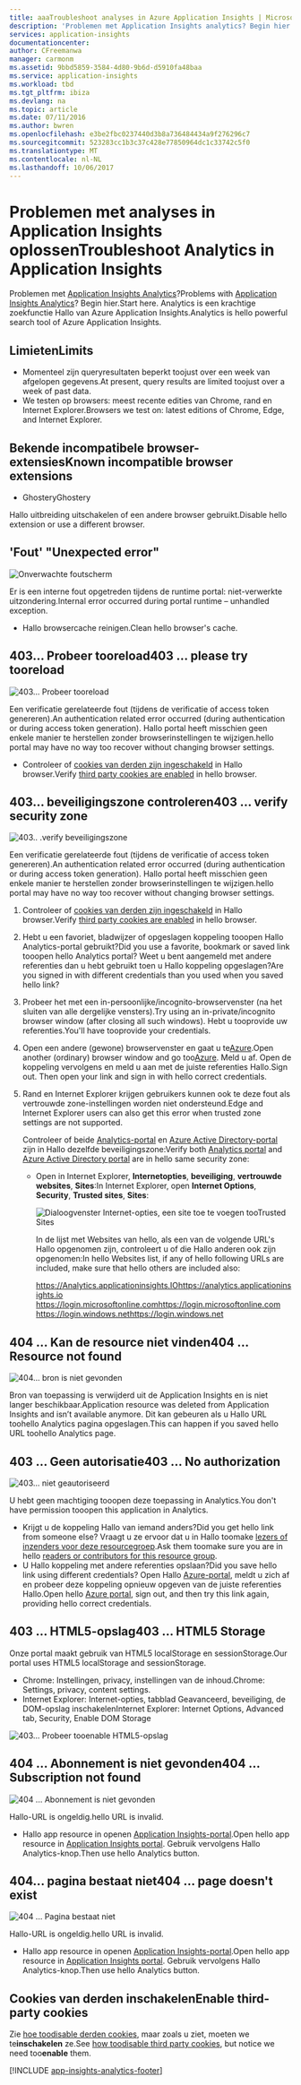 ```yaml
---
title: aaaTroubleshoot analyses in Azure Application Insights | Microsoft Docs
description: 'Problemen met Application Insights analytics? Begin hier. '
services: application-insights
documentationcenter: 
author: CFreemanwa
manager: carmonm
ms.assetid: 9bbd5859-3584-4d80-9b6d-d5910fa48baa
ms.service: application-insights
ms.workload: tbd
ms.tgt_pltfrm: ibiza
ms.devlang: na
ms.topic: article
ms.date: 07/11/2016
ms.author: bwren
ms.openlocfilehash: e3be2fbc0237440d3b8a736484434a9f276296c7
ms.sourcegitcommit: 523283cc1b3c37c428e77850964dc1c33742c5f0
ms.translationtype: MT
ms.contentlocale: nl-NL
ms.lasthandoff: 10/06/2017
---
```

# <a name="troubleshoot-analytics-in-application-insights"></a><span data-ttu-id="12156-104">Problemen met analyses in Application Insights oplossen</span><span class="sxs-lookup"><span data-stu-id="12156-104">Troubleshoot Analytics in Application Insights</span></span>
<span data-ttu-id="12156-105">Problemen met [Application Insights Analytics](app-insights-analytics.md)?</span><span class="sxs-lookup"><span data-stu-id="12156-105">Problems with [Application Insights Analytics](app-insights-analytics.md)?</span></span> <span data-ttu-id="12156-106">Begin hier.</span><span class="sxs-lookup"><span data-stu-id="12156-106">Start here.</span></span> <span data-ttu-id="12156-107">Analytics is een krachtige zoekfunctie Hallo van Azure Application Insights.</span><span class="sxs-lookup"><span data-stu-id="12156-107">Analytics is hello powerful search tool of Azure Application Insights.</span></span>

## <a name="limits"></a><span data-ttu-id="12156-108">Limieten</span><span class="sxs-lookup"><span data-stu-id="12156-108">Limits</span></span>
* <span data-ttu-id="12156-109">Momenteel zijn queryresultaten beperkt toojust over een week van afgelopen gegevens.</span><span class="sxs-lookup"><span data-stu-id="12156-109">At present, query results are limited toojust over a week of past data.</span></span>
* <span data-ttu-id="12156-110">We testen op browsers: meest recente edities van Chrome, rand en Internet Explorer.</span><span class="sxs-lookup"><span data-stu-id="12156-110">Browsers we test on: latest editions of Chrome, Edge, and Internet Explorer.</span></span>

## <a name="known-incompatible-browser-extensions"></a><span data-ttu-id="12156-111">Bekende incompatibele browser-extensies</span><span class="sxs-lookup"><span data-stu-id="12156-111">Known incompatible browser extensions</span></span>
* <span data-ttu-id="12156-112">Ghostery</span><span class="sxs-lookup"><span data-stu-id="12156-112">Ghostery</span></span>

<span data-ttu-id="12156-113">Hallo uitbreiding uitschakelen of een andere browser gebruikt.</span><span class="sxs-lookup"><span data-stu-id="12156-113">Disable hello extension or use a different browser.</span></span>

## <span data-ttu-id="12156-114"><a name="e-a"></a>'Fout'</span><span class="sxs-lookup"><span data-stu-id="12156-114"><a name="e-a"></a> "Unexpected error"</span></span>
![Onverwachte foutscherm](./media/app-insights-analytics-troubleshooting/010.png)

<span data-ttu-id="12156-116">Er is een interne fout opgetreden tijdens de runtime portal: niet-verwerkte uitzondering.</span><span class="sxs-lookup"><span data-stu-id="12156-116">Internal error occurred during portal runtime – unhandled exception.</span></span>

* <span data-ttu-id="12156-117">Hallo browsercache reinigen.</span><span class="sxs-lookup"><span data-stu-id="12156-117">Clean hello browser's cache.</span></span> 

## <span data-ttu-id="12156-118"><a name="e-b"></a>403... Probeer tooreload</span><span class="sxs-lookup"><span data-stu-id="12156-118"><a name="e-b"></a>403 ... please try tooreload</span></span>
![403... Probeer tooreload](./media/app-insights-analytics-troubleshooting/020.png)

<span data-ttu-id="12156-120">Een verificatie gerelateerde fout (tijdens de verificatie of access token genereren).</span><span class="sxs-lookup"><span data-stu-id="12156-120">An authentication related error occurred (during authentication or during access token generation).</span></span> <span data-ttu-id="12156-121">Hallo portal heeft misschien geen enkele manier te herstellen zonder browserinstellingen te wijzigen.</span><span class="sxs-lookup"><span data-stu-id="12156-121">hello portal may have no way too recover without changing browser settings.</span></span>

* <span data-ttu-id="12156-122">Controleer of [cookies van derden zijn ingeschakeld](#cookies) in Hallo browser.</span><span class="sxs-lookup"><span data-stu-id="12156-122">Verify [third party cookies are enabled](#cookies) in hello browser.</span></span> 

## <span data-ttu-id="12156-123"><a name="authentication"></a>403... beveiligingszone controleren</span><span class="sxs-lookup"><span data-stu-id="12156-123"><a name="authentication"></a>403 ... verify security zone</span></span>
![403.. .verify beveiligingszone](./media/app-insights-analytics-troubleshooting/030.png)

<span data-ttu-id="12156-125">Een verificatie gerelateerde fout (tijdens de verificatie of access token genereren).</span><span class="sxs-lookup"><span data-stu-id="12156-125">An authentication related error occurred (during authentication or during access token generation).</span></span> <span data-ttu-id="12156-126">Hallo portal heeft misschien geen enkele manier te herstellen zonder browserinstellingen te wijzigen.</span><span class="sxs-lookup"><span data-stu-id="12156-126">hello portal may have no way too recover without changing browser settings.</span></span>

1. <span data-ttu-id="12156-127">Controleer of [cookies van derden zijn ingeschakeld](#cookies) in Hallo browser.</span><span class="sxs-lookup"><span data-stu-id="12156-127">Verify [third party cookies are enabled](#cookies) in hello browser.</span></span> 
2. <span data-ttu-id="12156-128">Hebt u een favoriet, bladwijzer of opgeslagen koppeling tooopen Hallo Analytics-portal gebruikt?</span><span class="sxs-lookup"><span data-stu-id="12156-128">Did you use a favorite, bookmark or saved link tooopen hello Analytics portal?</span></span> <span data-ttu-id="12156-129">Weet u bent aangemeld met andere referenties dan u hebt gebruikt toen u Hallo koppeling opgeslagen?</span><span class="sxs-lookup"><span data-stu-id="12156-129">Are you signed in with different credentials than you used when you saved hello link?</span></span>
3. <span data-ttu-id="12156-130">Probeer het met een in-persoonlijke/incognito-browservenster (na het sluiten van alle dergelijke vensters).</span><span class="sxs-lookup"><span data-stu-id="12156-130">Try using an in-private/incognito browser window (after closing all such windows).</span></span> <span data-ttu-id="12156-131">Hebt u tooprovide uw referenties.</span><span class="sxs-lookup"><span data-stu-id="12156-131">You'll have tooprovide your credentials.</span></span> 
4. <span data-ttu-id="12156-132">Open een andere (gewone) browservenster en gaat u te[Azure](https://portal.azure.com).</span><span class="sxs-lookup"><span data-stu-id="12156-132">Open another (ordinary) browser window and go too[Azure](https://portal.azure.com).</span></span> <span data-ttu-id="12156-133">Meld u af. Open de koppeling vervolgens en meld u aan met de juiste referenties Hallo.</span><span class="sxs-lookup"><span data-stu-id="12156-133">Sign out. Then open your link and sign in with hello correct credentials.</span></span>
5. <span data-ttu-id="12156-134">Rand en Internet Explorer krijgen gebruikers kunnen ook te deze fout als vertrouwde zone-instellingen worden niet ondersteund.</span><span class="sxs-lookup"><span data-stu-id="12156-134">Edge and Internet Explorer users can also get this error when trusted zone settings are not supported.</span></span>
   
    <span data-ttu-id="12156-135">Controleer of beide [Analytics-portal](https://analytics.applicationinsights.io) en [Azure Active Directory-portal](https://portal.azure.com) zijn in Hallo dezelfde beveiligingszone:</span><span class="sxs-lookup"><span data-stu-id="12156-135">Verify both [Analytics portal](https://analytics.applicationinsights.io) and [Azure Active Directory portal](https://portal.azure.com) are in hello same security zone:</span></span>
   
   * <span data-ttu-id="12156-136">Open in Internet Explorer, **Internetopties**, **beveiliging**, **vertrouwde websites**, **Sites**:</span><span class="sxs-lookup"><span data-stu-id="12156-136">In Internet Explorer, open **Internet Options**, **Security**, **Trusted sites**, **Sites**:</span></span>
     
     ![Dialoogvenster Internet-opties, een site toe te voegen tooTrusted Sites](./media/app-insights-analytics-troubleshooting/033.png)
     
     <span data-ttu-id="12156-138">In de lijst met Websites van hello, als een van de volgende URL's Hallo opgenomen zijn, controleert u of die Hallo anderen ook zijn opgenomen:</span><span class="sxs-lookup"><span data-stu-id="12156-138">In hello Websites list, if any of hello following URLs are included, make sure that hello others are included also:</span></span>
     
     <span data-ttu-id="12156-139">https://Analytics.applicationinsights.IO</span><span class="sxs-lookup"><span data-stu-id="12156-139">https://analytics.applicationinsights.io</span></span><br/>
     <span data-ttu-id="12156-140">https://login.microsoftonline.com</span><span class="sxs-lookup"><span data-stu-id="12156-140">https://login.microsoftonline.com</span></span><br/>
     <span data-ttu-id="12156-141">https://login.windows.net</span><span class="sxs-lookup"><span data-stu-id="12156-141">https://login.windows.net</span></span>

## <span data-ttu-id="12156-142"><a name="e-d"></a>404 ... Kan de resource niet vinden</span><span class="sxs-lookup"><span data-stu-id="12156-142"><a name="e-d"></a>404 ... Resource not found</span></span>
![404... bron is niet gevonden](./media/app-insights-analytics-troubleshooting/040.png)

<span data-ttu-id="12156-144">Bron van toepassing is verwijderd uit de Application Insights en is niet langer beschikbaar.</span><span class="sxs-lookup"><span data-stu-id="12156-144">Application resource was deleted from Application Insights and isn’t available anymore.</span></span> <span data-ttu-id="12156-145">Dit kan gebeuren als u Hallo URL toohello Analytics pagina opgeslagen.</span><span class="sxs-lookup"><span data-stu-id="12156-145">This can happen if you saved hello URL toohello Analytics page.</span></span>

## <span data-ttu-id="12156-146"><a name="e-e"></a>403 ... Geen autorisatie</span><span class="sxs-lookup"><span data-stu-id="12156-146"><a name="e-e"></a>403 ... No authorization</span></span>
![403... niet geautoriseerd](./media/app-insights-analytics-troubleshooting/050.png)

<span data-ttu-id="12156-148">U hebt geen machtiging tooopen deze toepassing in Analytics.</span><span class="sxs-lookup"><span data-stu-id="12156-148">You don't have permission tooopen this application in Analytics.</span></span>

* <span data-ttu-id="12156-149">Krijgt u de koppeling Hallo van iemand anders?</span><span class="sxs-lookup"><span data-stu-id="12156-149">Did you get hello link from someone else?</span></span> <span data-ttu-id="12156-150">Vraagt u ze ervoor dat u in Hallo toomake [lezers of inzenders voor deze resourcegroep](app-insights-resources-roles-access-control.md).</span><span class="sxs-lookup"><span data-stu-id="12156-150">Ask them toomake sure you are in hello [readers or contributors for this resource group](app-insights-resources-roles-access-control.md).</span></span>
* <span data-ttu-id="12156-151">U Hallo koppeling met andere referenties opslaan?</span><span class="sxs-lookup"><span data-stu-id="12156-151">Did you save hello link using different credentials?</span></span> <span data-ttu-id="12156-152">Open Hallo [Azure-portal](https://portal.azure.com), meldt u zich af en probeer deze koppeling opnieuw opgeven van de juiste referenties Hallo.</span><span class="sxs-lookup"><span data-stu-id="12156-152">Open hello [Azure portal](https://portal.azure.com), sign out, and then try this link again, providing hello correct credentials.</span></span>

## <span data-ttu-id="12156-153"><a name="html-storage"></a>403 ... HTML5-opslag</span><span class="sxs-lookup"><span data-stu-id="12156-153"><a name="html-storage"></a>403 ... HTML5 Storage</span></span>
<span data-ttu-id="12156-154">Onze portal maakt gebruik van HTML5 localStorage en sessionStorage.</span><span class="sxs-lookup"><span data-stu-id="12156-154">Our portal uses HTML5 localStorage and sessionStorage.</span></span>

* <span data-ttu-id="12156-155">Chrome: Instellingen, privacy, instellingen van de inhoud.</span><span class="sxs-lookup"><span data-stu-id="12156-155">Chrome: Settings, privacy, content settings.</span></span>
* <span data-ttu-id="12156-156">Internet Explorer: Internet-opties, tabblad Geavanceerd, beveiliging, de DOM-opslag inschakelen</span><span class="sxs-lookup"><span data-stu-id="12156-156">Internet Explorer: Internet Options, Advanced tab, Security, Enable DOM Storage</span></span>

![403... Probeer tooenable HTML5-opslag](./media/app-insights-analytics-troubleshooting/060.png)

## <span data-ttu-id="12156-158"><a name="e-g"></a>404 ... Abonnement is niet gevonden</span><span class="sxs-lookup"><span data-stu-id="12156-158"><a name="e-g"></a>404 ... Subscription not found</span></span>
![404 ... Abonnement is niet gevonden](./media/app-insights-analytics-troubleshooting/070.png)

<span data-ttu-id="12156-160">Hallo-URL is ongeldig.</span><span class="sxs-lookup"><span data-stu-id="12156-160">hello URL is invalid.</span></span> 

* <span data-ttu-id="12156-161">Hallo app resource in openen [Application Insights-portal](https://portal.azure.com).</span><span class="sxs-lookup"><span data-stu-id="12156-161">Open hello app resource in [Application Insights portal](https://portal.azure.com).</span></span> <span data-ttu-id="12156-162">Gebruik vervolgens Hallo Analytics-knop.</span><span class="sxs-lookup"><span data-stu-id="12156-162">Then use hello Analytics button.</span></span>

## <span data-ttu-id="12156-163"><a name="e-h"></a>404... pagina bestaat niet</span><span class="sxs-lookup"><span data-stu-id="12156-163"><a name="e-h"></a>404 ... page doesn't exist</span></span>
![404 ... Pagina bestaat niet](./media/app-insights-analytics-troubleshooting/080.png)

<span data-ttu-id="12156-165">Hallo-URL is ongeldig.</span><span class="sxs-lookup"><span data-stu-id="12156-165">hello URL is invalid.</span></span>

* <span data-ttu-id="12156-166">Hallo app resource in openen [Application Insights-portal](https://portal.azure.com).</span><span class="sxs-lookup"><span data-stu-id="12156-166">Open hello app resource in [Application Insights portal](https://portal.azure.com).</span></span> <span data-ttu-id="12156-167">Gebruik vervolgens Hallo Analytics-knop.</span><span class="sxs-lookup"><span data-stu-id="12156-167">Then use hello Analytics button.</span></span>

## <span data-ttu-id="12156-168"><a name="cookies"></a>Cookies van derden inschakelen</span><span class="sxs-lookup"><span data-stu-id="12156-168"><a name="cookies"></a>Enable third-party cookies</span></span>
  <span data-ttu-id="12156-169">Zie [hoe toodisable derden cookies](http://www.digitalcitizen.life/how-disable-third-party-cookies-all-major-browsers), maar zoals u ziet, moeten we te**inschakelen** ze.</span><span class="sxs-lookup"><span data-stu-id="12156-169">See [how toodisable third party cookies](http://www.digitalcitizen.life/how-disable-third-party-cookies-all-major-browsers), but notice we need too**enable** them.</span></span>


[!INCLUDE [app-insights-analytics-footer](../../includes/app-insights-analytics-footer.md)]

